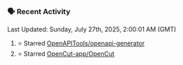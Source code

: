 ### 🗣 Recent Activity

<!--RECENT_ACTIVITY:last_update-->
Last Updated: Sunday, July 27th, 2025, 2:00:01 AM (GMT)
<!--RECENT_ACTIVITY:last_update_end-->
<!--RECENT_ACTIVITY:start-->
1. ⭐ Starred [OpenAPITools/openapi-generator](https://github.com/OpenAPITools/openapi-generator)<br>
2. ⭐ Starred [OpenCut-app/OpenCut](https://github.com/OpenCut-app/OpenCut)<br>
<!--RECENT_ACTIVITY:end-->
